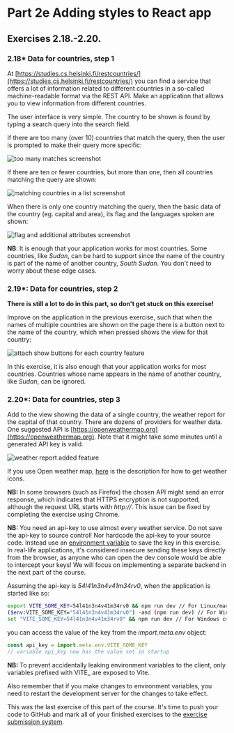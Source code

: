 # Part 2e Adding styles to React app

## Exercises 2.18.-2.20.

### 2.18\* Data for countries, step 1

At [https://studies.cs.helsinki.fi/restcountries/](https://studies.cs.helsinki.fi/restcountries/) you can find a service that offers a lot of information related to different countries in a so-called machine-readable format via the REST API. Make an application that allows you to view information from different countries.

The user interface is very simple. The country to be shown is found by typing a search query into the search field.

If there are too many (over 10) countries that match the query, then the user is prompted to make their query more specific:

![too many matches screenshot](https://fullstackopen.com/static/803f67f920205fa07c8a4fba1bee3f6c/5a190/19b1.png)

If there are ten or fewer countries, but more than one, then all countries matching the query are shown:

![matching countries in a list screenshot](https://fullstackopen.com/static/747155703f07b7380f832315bdf74203/5a190/19b2.png)

When there is only one country matching the query, then the basic data of the country (eg. capital and area), its flag and the languages spoken are shown:

![flag and additional attributes screenshot](https://fullstackopen.com/static/1a6a879d9fc09281966cd23fea476557/5a190/19c3.png)

**NB**: It is enough that your application works for most countries. Some countries, like _Sudan_, can be hard to support since the name of the country is part of the name of another country, _South Sudan_. You don't need to worry about these edge cases.

### 2.19\*: Data for countries, step 2

**There is still a lot to do in this part, so don't get stuck on this exercise!**

Improve on the application in the previous exercise, such that when the names of multiple countries are shown on the page there is a button next to the name of the country, which when pressed shows the view for that country:

![attach show buttons for each country feature](https://fullstackopen.com/static/16082d868d0fd6c92226f9bb6c18a40a/5a190/19b4.png)

In this exercise, it is also enough that your application works for most countries. Countries whose name appears in the name of another country, like _Sudan_, can be ignored.

### 2.20\*: Data for countries, step 3

Add to the view showing the data of a single country, the weather report for the capital of that country. There are dozens of providers for weather data. One suggested API is [https://openweathermap.org](https://openweathermap.org). Note that it might take some minutes until a generated API key is valid.

![weather report added feature](https://fullstackopen.com/static/dd60431bb19bb4e148ae621e3dedcceb/5a190/19x.png)

If you use Open weather map, [here](https://openweathermap.org/weather-conditions#Icon-list) is the description for how to get weather icons.

**NB:** In some browsers (such as Firefox) the chosen API might send an error response, which indicates that HTTPS encryption is not supported, although the request URL starts with _http://_. This issue can be fixed by completing the exercise using Chrome.

**NB:** You need an api-key to use almost every weather service. Do not save the api-key to source control! Nor hardcode the api-key to your source code. Instead use an [environment variable](https://vitejs.dev/guide/env-and-mode.html) to save the key in this exercise. In real-life applications, it's considered insecure sending these keys directly from the browser, as anyone who can open the dev console would be able to intercept your keys! We will focus on implementing a separate backend in the next part of the course.

Assuming the api-key is _54l41n3n4v41m34rv0_, when the application is started like so:

```bash
export VITE_SOME_KEY=54l41n3n4v41m34rv0 && npm run dev // For Linux/macOS Bash
($env:VITE_SOME_KEY="54l41n3n4v41m34rv0") -and (npm run dev) // For Windows PowerShell
set "VITE_SOME_KEY=54l41n3n4v41m34rv0" && npm run dev // For Windows cmd.exe
```

you can access the value of the key from the _import.meta.env_ object:

```js
const api_key = import.meta.env.VITE_SOME_KEY
// variable api_key now has the value set in startup
```

**NB:** To prevent accidentally leaking environment variables to the client, only variables prefixed with VITE\_ are exposed to Vite.

Also remember that if you make changes to environment variables, you need to restart the development server for the changes to take effect.

This was the last exercise of this part of the course. It's time to push your code to GitHub and mark all of your finished exercises to the [exercise submission system](https://studies.cs.helsinki.fi/stats/courses/fullstackopen).
